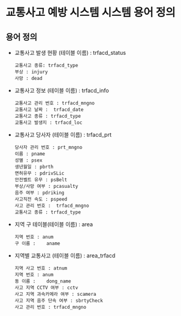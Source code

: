 # 교통사고 예방 시스템 시스템 용어 정의

## 용어 정의

- 교통사고 발생 현황 (테이블 이름) : trfacd_status

      교통사고 종류: trfacd_type
      부상 : injury
      사망 : dead

- 교통사고 정보 (테이블 이름) : trfacd_info
      
      교통사고 관리 번호 : trfacd_mngno
      교통사고 날짜 :  trfacd_date
      교통사고 종류 : trfacd_type
      교통사고 발생지 : trfacd_loc

- 교통사고 당사자 (테이블 이름) : trfacd_prt

      당사자 관리 번호 : prt_mngno
      이름 : pname
      성별 : psex
      생년월일 : pbrth
      면허유무 : pdrivSLic
      안전벨트 유무 : psBelt
      부상/사망 여부 : pcasualty
      음주 여부 : pdriking
      사고직전 속도 : pspeed
      사고 관리 번호 :  trfacd_mngno
      교통사고 종류 : trfacd_type

- 지역 구 테이블(테이블 이름) : area

      지역 번호 : anum
      구 이름 :	aname

- 지역별 교통사고 (테이블 이름) : area_trfacd

      지역 사고 번호 : atnum
      지역 번호 : anum
      동 이름 :	dong_name
      사고 지역 CCTV 여부 : cctv
      사고 지역 과속카메라 여부 : scamera
      사고 지역 음주 단속 여부 : sbrtyCheck
      사고 관리 번호 : trfacd_mngno

